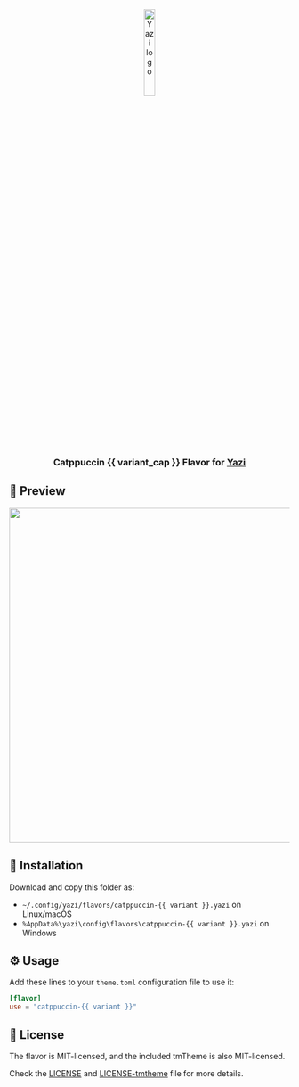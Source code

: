 <div align="center">
  <img src="https://github.com/sxyazi/yazi/blob/main/assets/logo.png?raw=true" alt="Yazi logo" width="20%">
</div>

<h3 align="center">
	Catppuccin {{ variant_cap }} Flavor for <a href="https://github.com/sxyazi/yazi">Yazi</a>
</h3>

## 👀 Preview

<img src="screenshot.png" width="600" />

## 🎨 Installation

Download and copy this folder as:

- `~/.config/yazi/flavors/catppuccin-{{ variant }}.yazi` on Linux/macOS
- `%AppData%\yazi\config\flavors\catppuccin-{{ variant }}.yazi` on Windows

## ⚙️ Usage

Add these lines to your `theme.toml` configuration file to use it:

```toml
[flavor]
use = "catppuccin-{{ variant }}"
```

## 📜 License

The flavor is MIT-licensed, and the included tmTheme is also MIT-licensed.

Check the [LICENSE](LICENSE) and [LICENSE-tmtheme](LICENSE-tmtheme) file for more details.
